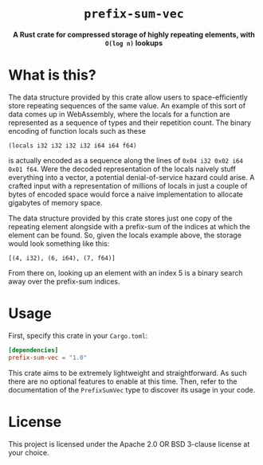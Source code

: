 <div align="center">
  <h1><code>prefix-sum-vec</code></h1>

  <p>
    <strong>A Rust crate for compressed storage of highly repeating elements, with <code>O(log n)</code> lookups</strong>
  </p>
</div>

# What is this?

The data structure provided by this crate allow users to space-efficiently store repeating
sequences of the same value. An example of this sort of data comes up in WebAssembly, where the
locals for a function are represented as a sequence of types and their repetition count. The binary
encoding of function locals such as these

```wast
(locals i32 i32 i32 i32 i64 i64 f64)
```

is actually encoded as a sequence along the lines of `0x04 i32 0x02 i64 0x01 f64`. Were the decoded
representation of the locals naively stuff everything into a vector, a potential denial-of-service
hazard could arise. A crafted input with a representation of millions of locals in just a couple
of bytes of encoded space would force a naive implementation to allocate gigabytes of memory space.

The data structure provided by this crate stores just one copy of the repeating element alongside
with a prefix-sum of the indices at which the element can be found. So, given the locals example
above, the storage would look something like this:

```text
[(4, i32), (6, i64), (7, f64)]
```

From there on, looking up an element with an index 5 is a binary search away over the prefix-sum
indices.

# Usage

First, specify this crate in your `Cargo.toml`:

```toml
[dependencies]
prefix-sum-vec = "1.0"
```

This crate aims to be extremely lightweight and straightforward. As such there are no optional
features to enable at this time. Then, refer to the documentation of the `PrefixSumVec` type to
discover its usage in your code.

# License

This project is licensed under the Apache 2.0 OR BSD 3-clause license at your choice.

